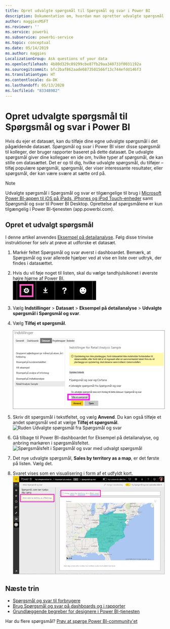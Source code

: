 ```yaml
---
title: Opret udvalgte spørgsmål til Spørgsmål og svar i Power BI
description: Dokumentation om, hvordan man opretter udvalgte spørgsmål til Spørgsmål og svar i Power BI
author: maggiesMSFT
ms.reviewer: ''
ms.service: powerbi
ms.subservice: powerbi-service
ms.topic: conceptual
ms.date: 05/14/2019
ms.author: maggies
LocalizationGroup: Ask questions of your data
ms.openlocfilehash: 4b80d329c89299cbe87fb29aa340733f0031192a
ms.sourcegitcommit: bfc2baf862aade6873501566f13c744efdd146f3
ms.translationtype: HT
ms.contentlocale: da-DK
ms.lasthandoff: 05/13/2020
ms.locfileid: "83348982"
---
```

# <a name="create-featured-questions-for-power-bi-qa"></a>Opret udvalgte spørgsmål til Spørgsmål og svar i Power BI
Hvis du ejer et datasæt, kan du tilføje dine egne udvalgte spørgsmål i det pågældende datasæt. Spørgsmål og svar i Power BI viser disse spørgsmål til kolleger, der bruger rapporter baseret på dette datasæt.  De udvalgte spørgsmål giver dine kollegaer en ide om, hvilke typer af spørgsmål, de kan stille om datasættet. Det er op til dig, hvilke udvalgte spørgsmål, du tilføjer – tilføj populære spørgsmål, spørgsmål, der viser interessante resultater, eller spørgsmål, der kan være svære at sætte ord på.


> [!NOTE]
> Udvalgte spørgsmål i Spørgsmål og svar er tilgængelige til brug i [Microsoft Power BI-appen til iOS på iPads, iPhones og iPod Touch-enheder](../consumer/mobile/mobile-apps-ios-qna.md) samt Spørgsmål og svar til Power BI Desktop. Oprettelse af spørgsmålene er kun tilgængelig i Power BI-tjenesten (app.powerbi.com).
> 

## <a name="create-a-featured-question"></a>Opret et udvalgt spørgsmål

I denne artikel anvendes [Eksempel på detailanalyse](sample-datasets.md). Følg disse trinvise instruktioner for selv at prøve at udforske et datasæt.

1. Markér feltet Spørgsmål og svar øverst i dashboardet.   Bemærk, at Spørgsmål og svar allerede hjælper ved at vise en liste over udtryk, der findes i datasættet.
2. Hvis du vil føje noget til listen, skal du vælge tandhjulsikonet i øverste højre hjørne af Power BI.  
   ![tandhjulsikon](media/service-q-and-a-create-featured-questions/pbi_gearicon2.jpg)
3. Vælg **Indstillinger** &gt; **Datasæt** &gt; **Eksempel på detailanalyse** &gt; **Udvalgte spørgsmål i Spørgsmål og svar**.  
4. Vælg **Tilføj et spørgsmål**.
   
   ![Menuen Indstillinger](media/service-q-and-a-create-featured-questions/power-bi-settings.png)
5. Skriv dit spørgsmål i tekstfeltet, og vælg **Anvend**.   Du kan også tilføje et andet spørgsmål ved at vælge **Tilføj et spørgsmål**.  
   ![Ruden Udvalgte spørgsmål fra Spørgsmål og svar](media/service-q-and-a-create-featured-questions/power-bi-type-featured-question.png)
6. Gå tilbage til Power BI-dashboardet for Eksempel på detailanalyse, og anbring markøren i spørgsmålsfeltet.   
   ![Spørgsmålsfelt i Spørgsmål og svar med udvalgt spørgsmål](media/service-q-and-a-create-featured-questions/power-bi-qna-featured-question-to-start.png)
7. Det nye udvalgte spørgsmål, **Sales by territory as a map**, er det første på listen. Vælg det.  
8. Svaret vises som en visualisering i form af et udfyldt kort.  
   ![Svar på udvalgt spørgsmål i Spørgsmål og svar: kortvisualisering](media/service-q-and-a-create-featured-questions/power-bi-qna-featured-question.png)

## <a name="next-steps"></a>Næste trin

- [Spørgsmål og svar til forbrugere](../consumer/end-user-q-and-a.md)  
- [Brug Spørgsmål og svar på dashboards og i rapporter](power-bi-tutorial-q-and-a.md)  
- [Grundlæggende begreber for designere i Power BI-tjenesten](../fundamentals/service-basic-concepts.md)  

Har du flere spørgsmål? [Prøv at spørge Power BI-community'et](https://community.powerbi.com/)
